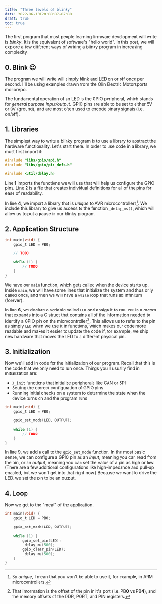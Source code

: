 ```yaml
---
title: "Three levels of blinky"
date: 2022-06-13T20:00:07-07:00
draft: true
toc: true
---
```


The first program that most people learning firmware development will write is
_blinky_. It is the equivalent of software's "hello world". In this post, we
will explore a few different ways of writing a blinky program in increasing
complexity.

## 0. Blink 😉

The program we will write will simply blink and LED on or off once per second.
I'll be using examples drawn from the Olin Electric Motorsports monorepo.

The fundamental operation of an LED is the GPIO peripheral, which stands for
_general purpose input/output_. GPIO pins are able to be set to either 5V or 0V
(ground), and are most often used to encode binary signals (i.e. on/off).

## 1. Libraries

The simplest way to write a blinky program is to use a library to abstract the
hardware functionality. Let's start there. In order to use code in a library, we
must first import it:

```c {linenos=table}
#include "libs/gpio/api.h"
#include "libs/gpio/pin_defs.h"

#include <util/delay.h>

```

Line __1__ imports the functions we will use that will help us configure the GPIO
pins. Line __2__ is a file that creates individual definitions for all of the
pins for ease of readability.

In line __4__, we import a library that is _unique_ to AVR microcontrollers[^1].
We include this library to give us access to the function `_delay_ms()`, which
will allow us to put a pause in our blinky program.

[^1]: By _unique_, I mean that you won't be able to use it, for example, in ARM
  microcontrollers.

## 2. Application Structure

```c {linenos=table, linenostart=6}
int main(void) {
    gpio_t LED = PB0;

    // TODO
    
    while (1) {
        // TODO
    }
}
```

We have our `main` function, which gets called when the device starts up. Inside
`main`, we will have some lines that initialize the system and thus only called
once, and then we will have a `while` loop that runs ad infinitum (forever).

In line __6__, we declare a variable called `LED` and assign it to `PB0`. `PB0`
is a _macro_ that expands into a C struct that contains all of the information
needed to identify a GPIO pin on the microcontroller[^2]. This allows us to
refer to the pin as simply `LED` when we use it in functions, which makes our
code more readable and makes it easier to update the code if, for example, we
ship new hardware that moves the LED to a different physical pin.

[^2]: That information is the offset of the pin in it's port (i.e. PB**0** vs
  PB**4**), and the memory offsets of the DDR, PORT, and PIN registers.

## 3. Initialization

Now we'll add in code for the initialization of our program. Recall that this is
the code that we only need to run once. Things you'll usually find in
initialization are:

* `X_init` functions that initialize peripherals like CAN or SPI
* Setting the correct configuration of GPIO pins
* Running initial checks on a system to determine the state when the device
  turns on and the program runs

```c {linenos=table, hl_lines=[4], linenostart=6}
int main(void) {
    gpio_t LED = PB0;

    gpio_set_mode(LED, OUTPUT);
    
    while (1) {
        // TODO
    }
}
```

In line 9, we add a call to the `gpio_set_mode` function. In the most basic
sense, we can configure a GPIO pin as an _input_, meaning you can read from the
pin, or an _output_, meaning you can set the value of a pin as high or low.
(There are a few additional configurations like high-impedance and pull-up
enabled, but we won't get into that right now.) Because we want to drive the
LED, we set the pin to be an output.

## 4. Loop

Now we get to the "meat" of the application.

```c {linenos=table, hl_lines=["7-10"], linenostart=6}
int main(void) {
    gpio_t LED = PB0;

    gpio_set_mode(LED, OUTPUT);
    
    while (1) {
        gpio_set_pin(LED);
        _delay_ms(500);
        gpio_clear_pin(LED);
        _delay_ms(500);
    }
}
```

